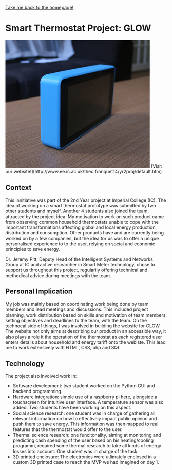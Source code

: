 [Take me back to the homepage!](/index.md)

# Smart Thermostat Project: GLOW

 <img src="glow.jpg" height="400" width="450"> 
[Visit our website!](http://www.ee.ic.ac.uk/theo.franquet14/yr2proj/default.htm)

## Context
This innitiative was part of the 2nd Year project at Imperial College (IC). The idea of working on a smart thermostat prototype was submitted by two other students and myself. Another 4 students also joined the team, attracted by the project idea. My motivation to work on such product came from observing common household thermostats unable to cope with the important transformations affecting global and local energy production, distribution and consumption. Other products have and are currently being worked on by a few companies, but the idea for us was to offer a unique personalised experience to to the user, relying on social and economic principles to save energy. 

Dr. Jeremy Pitt, Deputy Head of the Intelligent Systems and Networks Group at IC and active researcher in Smart Meter technology, chose to support us throughout this project, regularily offering technical and methodical advice during meetings with the team. 

## Personal Implication
My job was mainly based on coordinating work being done by team members and lead meetings and discussions. This included project planning, work distribution based on skills and motivation of team members, setting objectives and deadlines to the team, with the team.
On the technocal side of things, I was involved in building the website for GLOW. The website not only aims at describing our product in an accessible way, it also plays a role it the operation of the thermostat as each registered user enters details about household and energy tariff onto the webiste. This lead me to work extensively with HTML, CSS, php and SQL.

## Technology
The project also involved work in: 
- Software development: two student worked on the Python GUI and backend programming. 
- Hardware integration: simple use of a raspberry pi here, alongside a touchscreen for intuitive user interface. A temperature sensor was also added. Two students have been working on this aspect.
- Social science research: one student was in charge of gathering all relevant information on how to effectively impact public opinion and push them to save energy. This information was then mapped to real features that the thermostat would offer to the user.
- Thermal science research: one funcitonality, aiming at monitoring and predicting cash spending of the user based on his heating/cooling programm, required some thermal research to take all kinds of energy losses into account. One student was in charge of the task.
- 3D printed enclosure: The electronics were utlimately enclosed in a custom 3D printed case to reach the MVP we had imagined on day 1.
